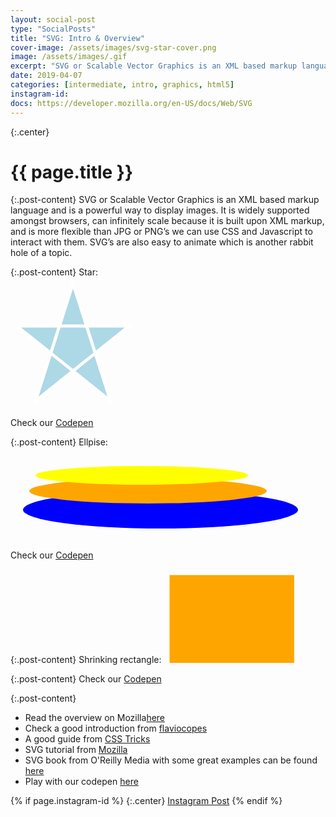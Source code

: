 ```yaml
---
layout: social-post
type: "SocialPosts"
title: "SVG: Intro & Overview"
cover-image: /assets/images/svg-star-cover.png
image: /assets/images/.gif
excerpt: "SVG or Scalable Vector Graphics is an XML based markup language and is a powerful way to display images."
date: 2019-04-07
categories: [intermediate, intro, graphics, html5]
instagram-id: 
docs: https://developer.mozilla.org/en-US/docs/Web/SVG
---
```

{:.center}
# {{ page.title }}

{:.post-content}
SVG or Scalable Vector Graphics is an XML based markup language and is a powerful way to display images. 
It is widely supported amongst browsers, can infinitely scale because it is built 
upon XML markup, and is more flexible than JPG or PNG’s we can use CSS and Javascript to 
interact with them. SVG’s are also easy to animate which is another rabbit 
hole of a topic. 

{:.post-content}
Star:
<svg height="210" width="500">
  <polygon points="100,10 40,198 190,78 10,78 160,198" style="fill:lightblue;stroke:white;stroke-width:5;fill-rule:nonzero;"/>
</svg>

Check our <a href="https://codepen.io/the_dev_diaries/pen/XQjXmB" target="_blank">Codepen</a>

{:.post-content}
Ellpise:
<svg height="150" width="500">
  <ellipse cx="240" cy="100" rx="220" ry="30" style="fill:blue" />
  <ellipse cx="220" cy="70" rx="190" ry="20" style="fill:orange" />
  <ellipse cx="210" cy="45" rx="170" ry="15" style="fill:yellow" />
</svg>

Check our <a href="https://codepen.io/the_dev_diaries/pen/JVRGEV" target="_blank">Codepen</a>

{:.post-content}
Shrinking rectangle:
<svg width="250" height="150">
<rect x="10" y="10" width="200" height="150" stroke="orange" fill="orange">
  <animate id="animation"
    attributeName="width"
    attributeType="XML"
    from="200" to="20"
    begin="0s" dur="5s"
    fill="freeze" />
</rect>
</svg>

{:.post-content}
Check our <a href="https://codepen.io/the_dev_diaries/pen/XQjXpx" target="_blank">Codepen</a>

{:.post-content}
* Read the overview on Mozilla<a href="{{page.docs}}" target="_blank">here</a>
* Check a good introduction from <a href="https://flaviocopes.com/svg/" target="_blank">flaviocopes</a>
* A good guide from <a href="https://css-tricks.com/lodge/svg/" target="_blank">CSS Tricks</a>
* SVG tutorial from <a href="https://developer.mozilla.org/en-US/docs/Web/SVG/Tutorial" target="_blank">Mozilla</a>
* SVG book from O'Reilly Media with some great examples can be found <a href="https://github.com/oreillymedia/svg-essentials-examples" target="_blank">here</a>
* Play with our codepen <a href="https://codepen.io/the_dev_diaries/pen/wOVLrL" target="_blank">here</a>

{% if page.instagram-id %}
{:.center}
<a class="insta-link" href="https://www.instagram.com/p/{{page.instagram-id}}" target="_blank">Instagram Post</a>
{% endif %}
